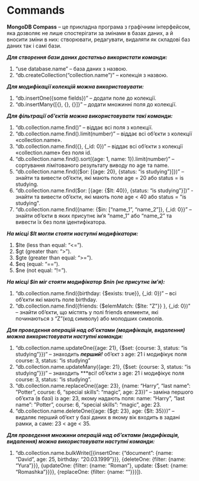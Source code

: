 # Commands

**MongoDB Compass** – це прикладна програма з графічним інтерфейсом, яка дозволяє не лише спостерігати за змінами в базах даних, 
а й вносити зміни в них: створювати, редагувати, видаляти як складові баз даних так і самі бази.  

***Для створення бази даних достатньо використати команди:***  
1. “use database.name” – база даних  з назвою.  
2. “db.createCollection(“collection.name”)” – колекція з назвою.  

***Для модифікації колекцій можна використовувати:***  
1. “db.insertOne({some fields})” – додати поле до колекції.  
2. “db.insertMany{[{}, {}, {}]}” – додати множинні поля до колекції.  

***Для фільтрації об’єктів можна використовувати такі команди:***  
1. “db.collection.name.find()” – віддає всі поля з колекції.  
2. “db.collection.name.find().limit(number)” – віддає всі об’єкти з колекції «collection.name».  
3. “db.collection.name.find({}, {_id: 0})” – віддає всі об’єкти з колекції «collection.name» без поля id.  
4. “db.collection.name.find().sort({age: 1, name: 1}).limit(number)” – сортування лімітованого результату виводу по age та name.  
5. “db.collection.name.find({$or: [{age: 20}, {status: “is studying”}]})” – знайти та вивести об’єкти, які мають поле age = 20 або status = is studying.  
6. “db.collection.name.find($or: [{age: {$lt: 40}}, {status: “is studying”}])” - знайти та вивести об’єкти, які мають поле age < 40 або status = "is studying".  
7. “db.collection.name.find({name: {$in: [“name_1”, “name_2”]}, {_id: 0}}” – знайти об’єкти в яких присутнє ім’я “name_1” або  “name_2” та вивести їх без поля ідентифікатора.  

***На місці $lt могли стояти наступні модифікатори:***
1.	$lte (less than equal: “<=”).  
2.	$gt (greater than: “>”).  
3.	$gte (greater than equal: “>=”).  
4.	$eq (equal: “==”).  
5.	$ne (not equal: “!=”).  

***На місці $in міг стояти модифікатор $nin (не присутнє ім’я):***  
1. “db.collection.name.find({birthday: {$exists: true}}, {_id: 0})” – всі об’єкти які мають поле birthday.  
2. “db.collection.name.find({friends: {$elemMatch: {$lte: "Z"}} }, {_id: 0})” – знайти об’єкти, що містять у полі friends елементи, 
які починаються з “Z”(код символу) або молодших символів.  

***Для проведення операцій над об’єктами (модифікація, видалення) можна використовувати наступні команди:***  
1. “db.collection.name.updateOne({age: 21}, {$set: {course: 3, status: “is studying”}})” – знаходить ***перший!*** об’єкт з age: 21 і модифікує поля course: 3, status: “is studying”  
2. “db.collection.name.updateMany({age: 21}, {$set: {course: 3, status: “is studying”}})” – знаходить ***всі!
об’єкти з age: 21 і модифікує поля course: 3, status: “is studying”.  
3. “db.collection.name.replaceOne({age: 23}, {name: “Harry”, “last name”: ”Potter”, course: 6, “special skills”: “magic”, age: 23})” – 
заміна першого об’єкта (в базі) із age: 23, якому надають поля: name: “Harry”, “last name”: ”Potter”, course: 6, “special skills”: “magic”, age: 23.  
4. “db.collection.name.deleteOne({age: {$gt: 23}, age: {$lt: 35}})” – видаляє перший об’єкт у базі даних в якому вік входить в задані рамки, а саме: 23 < age < 35.  

***Для проведення множини операцій над об’єктами (модифікація, видалення) можна використовувати наступні команди:***  
1. “db.collection.name.bulkWrite([{insertOne: {“document”: {name: “David”, age: 25, birthday: “20.03.1999”}}}, 
{deleteOne: {filter: {name: “Yura”}}}, {updateOne: {filter: {name: “Roman”}, update: {$set: {name: “Romashka”}}}}, 
{replaceOne: {filter: {name: “”}}}]).

